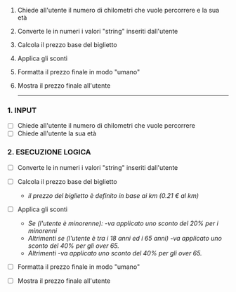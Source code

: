 1. Chiede all'utente il numero di chilometri che vuole percorrere e la sua età
2. Converte le in numeri i valori "string" inseriti dall'utente
3. Calcola il prezzo base del biglietto
4. Applica gli sconti
5. Formatta il prezzo finale in modo "umano"
6. Mostra il prezzo finale all'utente

	---

### 1. INPUT
  - [ ] Chiede all'utente il numero di chilometri che vuole percorrere
  - [ ] Chiede all'utente la sua età

### 2. ESECUZIONE LOGICA
  - [ ] Converte le in numeri i valori "string" inseriti dall'utente
  - [ ] Calcola il prezzo base del biglietto
    - *il prezzo del biglietto è definito in base ai km (0.21 € al km)*
  - [ ] Applica gli sconti
    - *Se (l'utente è minorenne): 
        -va applicato uno sconto del 20% per i minorenni*
    - *Altrimenti se (l'utente è tra i 18 anni ed i 65 anni)
        -va applicato uno sconto del 40% per gli over 65.*
    - *Altrimenti
        -va applicato uno sconto del 40% per gli over 65.*
  - [ ] Formatta il prezzo finale in modo "umano"
  - [ ] Mostra il prezzo finale all'utente

